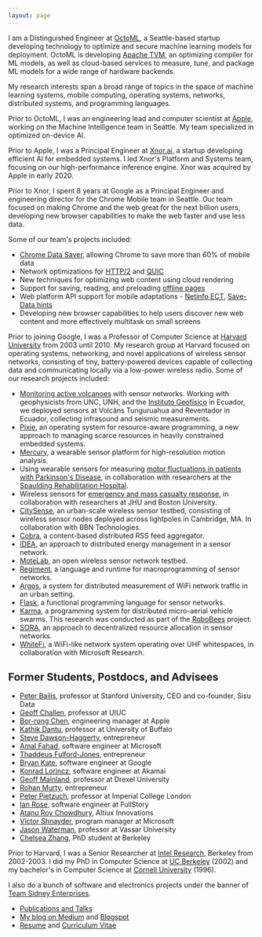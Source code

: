 ```yaml
---
layout: page
---
```


I am a Distinguished Engineer at [OctoML](https://octoml.ai), a Seattle-based startup
developing technology to optimize and secure machine learning models for deployment.
OctoML is developing [Apache TVM](https://tvm.apache.org/), an optimizing compiler for
ML models, as well as cloud-based services to measure, tune, and package ML models for
a wide range of hardware backends.

My research interests span a broad range of topics in the space of machine learning systems,
mobile computing, operating systems, networks, distributed systems, and programming languages.

Prior to OctoML, I was an engineering lead and computer scientist at [Apple](https://www.apple.com), working on
the Machine Intelligence team in Seattle. My team specialized in optimized on-device AI.

Prior to Apple, I was a Principal Engineer at [Xnor.ai](https://www.xnor.ai), a startup developing
efficient AI for embedded systems. I led Xnor's Platform and Systems team, focusing on our high-performance
inference engine. Xnor was acquired by Apple in early 2020.

Prior to Xnor, I spent 8 years at Google as a Principal Engineer and engineering director for the Chrome Mobile
team in Seattle. Our team focused on making Chrome and the web great for the next billion users, developing new
browser capabilities to make the web faster and use less data.

Some of our team's projects included:

* [Chrome Data Saver](/papers/flywheel-nsdi15.pdf), allowing Chrome to save more than 60% of mobile data
* Network optimizations for [HTTP/2](https://http2.github.io/) and [QUIC](https://www.chromium.org/quic)
* New techniques for optimizing web content using cloud rendering
* Support for saving, reading, and preloading [offline pages](https://support.google.com/chrome/answer/7343019?co=GENIE.Platform%3DAndroid&hl=en)
* Web platform API support for mobile adaptations - [Netinfo ECT](https://wicg.github.io/netinfo/#effective-connection-types), [Save-Data hints](https://developers.google.com/web/updates/2016/02/save-data)
* Developing new browser capabilities to help users discover new web content and more effectively multitask on small screens

Prior to joining Google, I was a Professor of Computer Science at
[Harvard University](https://www.seas.harvard.edu/computer-science) from 2003 until 2010. 
My research group at Harvard focused on operating systems, networking, and novel applications
of wireless sensor networks, consisting of tiny, battery-powered devices capable of collecting
data and communicating locally via a low-power wireless radio. Some of our research projects included:

* [Monitoring active volcanoes](/papers/volcano-osdi06.pdf) with sensor networks. Working with
  geophysicists from UNC, UNH, and the [Instituto Geofísico](https://www.igepn.edu.ec/) in Ecuador,
  we deployed sensors at Volcáns Tunguruahua and Reventador in Ecuador, collecting infrasound
  and seismic measurements.
* [Pixie](/papers/pixie-sensys08.pdf), an operating system for resource-aware programming, a new
  approach to managing scarce resources in heavily constrained embedded systems.
* [Mercury](/papers/mercury-sensys09.pdf), a wearable sensor platform for high-resolution motion
  analysis.
* Using wearable sensors for measuring [motor fluctuations in patients with Parkinson's Disease](/papers/parkinsons-titb09.pdf),
  in collaboration with researchers at the [Spaulding Rehabilitation Hospital](https://spauldingrehab.org/).
* Wireless sensors for [emergency and mass casualty response](/papers/aidn-ieeehst08.pdf), in
  collaboration with researchers at JHU and Boston University.
* [CitySense](/papers/citysense-ieeehst08.pdf), an urban-scale wireless sensor testbed, consisting
  of wireless sensor nodes deployed across lightpoles in Cambridge, MA. In collaboration with BBN
  Technologies.
* [Cobra](/papers/cobra-nsdi07.pdf), a content-based distributed RSS feed aggregator.
* [IDEA](/papers/idea-mobisys10.pdf), an approach to distributed energy management in a sensor
  network.
* [MoteLab](/papers/motelab-spots05.pdf), an open wireless sensor network testbed.
* [Regiment](/papers/regiment-ipsn07.pdf), a language and runtime for macroprogramming of
  sensor networks.
* [Argos](/papers/argos-sensys10.pdf), a system for distributed measurement of WiFi network traffic
  in an urban setting.
* [Flask](/papers/flask-icfp08.pdf), a functional programming language for sensor networks.
* [Karma](/papers/karma-sensys11.pdf), a programming system for distributed micro-aerial vehicle
  swarms. This research was conducted as part of the
  [RoboBees](https://wyss.harvard.edu/technology/robobees-autonomous-flying-microrobots/) project.
* [SORA](/papers/sora-nsdi05.pdf), an approach to decentralized resource allocation in sensor
  networks.
* [WhiteFi](/papers/whitefi-sigcomm09.pdf), a WiFi-like network system operating over UHF
  whitespaces, in collaboration with Microsoft Research.

## Former Students, Postdocs, and Advisees

* [Peter Bailis](http://www.bailis.org/), professor at Stanford University, CEO and co-founder, Sisu Data
* [Geoff Challen](https://cs.illinois.edu/about/people/faculty/challen), professor at UIUC
* [Bor-rong Chen](https://www.linkedin.com/in/brchen007/), engineering manager at Apple
* [Kathik Dantu](https://cse.buffalo.edu/faculty/kdantu/), professor at University of Buffalo
* [Steve Dawson-Haggerty](https://www.linkedin.com/in/stephen-dawson-haggerty-7188a161/), entrepreneur
* [Amal Fahad](https://www.linkedin.com/in/amal-fahad-41561550/), software engineer at Microsoft
* [Thaddeus Fulford-Jones](https://www.linkedin.com/in/fulfordjones/), entrepreneur
* [Bryan Kate](https://www.linkedin.com/in/bryan-kate-31bb3b86/), software engineer at Google
* [Konrad Lorincz](https://www.linkedin.com/in/konrad-lorincz-7aa2b812/), software engineer at Akamai
* [Geoff Mainland](https://www.cs.drexel.edu/~mainland/), professor at Drexel University
* [Rohan Murty](https://en.wikipedia.org/wiki/Rohan_Murty), entrepreneur
* [Peter Pietzuch](https://www.imperial.ac.uk/people/prp), professor at Imperial College London
* [Ian Rose](https://www.ianthomasrose.com/), software engineer at FullStory
* [Atanu Roy Chowdhury](https://www.linkedin.com/in/atanurc/), Altiux Innovations
* [Victor Shnayder](https://www.linkedin.com/in/victor-shnayder/), program manager at Microsoft
* [Jason Waterman](https://www.vassar.edu/faculty/jawaterman/), professor at Vassar University
* [Chelsea Zhang](https://www.linkedin.com/in/chelseaz1/), PhD student at Berkeley

Prior to Harvard, I was a Senior Researcher at
[Intel Research](http://www.intel.com/content/www/us/en/research/intel-research.html), Berkeley
from 2002-2003. I did my PhD in Computer Science at [UC Berkeley](http://www.cs.berkeley.edu/) (2002)
and my bachelor's in Computer Science at [Cornell University](https://www.cs.cornell.edu/) (1996).

I also do a bunch of software and electronics projects under the banner of [Team Sidney Enterprises](https://teamsidney.com).

* [Publications and Talks](pubs)
* [My blog on Medium](https://medium.com/@mdwdotla) and
  [Blogspot](http://matt-welsh.blogspot.com/)
* [Resume](/mattwelsh-resume.pdf) and [Curriculum Vitae](/mattwelsh-cv.pdf)




